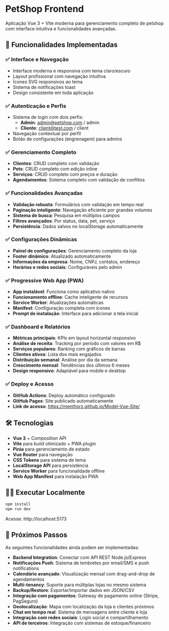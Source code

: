 # PetShop Frontend

Aplicação Vue 3 + Vite moderna para gerenciamento completo de petshop com interface intuitiva e funcionalidades avançadas.

## 🚀 Funcionalidades Implementadas

### ✅ Interface e Navegação

- Interface moderna e responsiva com tema claro/escuro
- Layout profissional com navegação intuitiva
- Ícones SVG responsivos ao tema
- Sistema de notificações toast
- Design consistente em toda aplicação

### ✅ Autenticação e Perfis

- Sistema de login com dois perfis:
  - **Admin**: admin@petshop.com / admin
  - **Cliente**: client@test.com / client
- Navegação contextual por perfil
- Botão de configurações (engrenagem) para admins

### ✅ Gerenciamento Completo

- **Clientes**: CRUD completo com validação
- **Pets**: CRUD completo com edição inline
- **Serviços**: CRUD completo com preços e duração
- **Agendamentos**: Sistema completo com validação de conflitos

### ✅ Funcionalidades Avançadas

- **Validação robusta**: Formulários com validação em tempo real
- **Paginação inteligente**: Navegação eficiente por grandes volumes
- **Sistema de busca**: Pesquisa em múltiplos campos
- **Filtros avançados**: Por status, data, pet, serviço
- **Persistência**: Dados salvos no localStorage automaticamente

### ✅ Configurações Dinâmicas

- **Painel de configurações**: Gerenciamento completo da loja
- **Footer dinâmico**: Atualizado automaticamente
- **Informações da empresa**: Nome, CNPJ, contatos, endereço
- **Horários e redes sociais**: Configuráveis pelo admin

### ✅ Progressive Web App (PWA)

- **App instalável**: Funciona como aplicativo nativo
- **Funcionamento offline**: Cache inteligente de recursos
- **Service Worker**: Atualizações automáticas
- **Manifest**: Configuração completa com ícones
- **Prompt de instalação**: Interface para adicionar à tela inicial

### ✅ Dashboard e Relatórios

- **Métricas principais**: KPIs em layout horizontal responsivo
- **Análise de receita**: Tracking por período com valores em R$
- **Serviços populares**: Ranking com gráficos de barras
- **Clientes ativos**: Lista dos mais engajados
- **Distribuição semanal**: Análise por dia da semana
- **Crescimento mensal**: Tendências dos últimos 6 meses
- **Design responsivo**: Adaptável para mobile e desktop

### ✅ Deploy e Acesso

- **GitHub Actions**: Deploy automático configurado
- **GitHub Pages**: Site publicado automaticamente
- **Link de acesso**: https://menthorz.github.io/Model-Vue-Site/

## 🛠️ Tecnologias

- **Vue 3** + Composition API
- **Vite** para build otimizado + PWA plugin
- **Pinia** para gerenciamento de estado
- **Vue Router** para navegação
- **CSS Tokens** para sistema de tema
- **LocalStorage API** para persistência
- **Service Worker** para funcionalidade offline
- **Web App Manifest** para instalação PWA

## 🏃‍♂️ Executar Localmente

```sh
npm install
npm run dev
```

Acesse: http://localhost:5173

## 🎯 Próximos Passos

As seguintes funcionalidades ainda podem ser implementadas:

- **Backend Integration**: Conectar com API REST Node.js/Express
- **Notificações Push**: Sistema de lembretes por email/SMS e push notifications
- **Calendário avançado**: Visualização mensal com drag-and-drop de agendamentos
- **Multi-tenancy**: Suporte para múltiplas lojas no mesmo sistema
- **Backup/Restore**: Exportar/importar dados em JSON/CSV
- **Integração com pagamentos**: Gateway de pagamento online (Stripe, PagSeguro)
- **Geolocalização**: Mapa com localização da loja e clientes próximos
- **Chat em tempo real**: Sistema de mensagens entre cliente e loja
- **Integração com redes sociais**: Login social e compartilhamento
- **API de terceiros**: Integração com sistemas de estoque/financeiro
